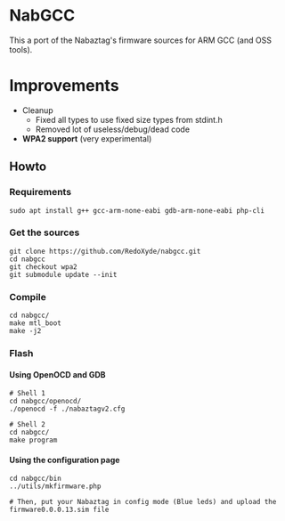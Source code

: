 # NabGCC

This a port of the Nabaztag's firmware sources for ARM GCC (and OSS tools).

# Improvements

- Cleanup
  - Fixed all types to use fixed size types from stdint.h
  - Removed lot of useless/debug/dead code
- **WPA2 support** (very experimental)

## Howto
### Requirements

    sudo apt install g++ gcc-arm-none-eabi gdb-arm-none-eabi php-cli 

### Get the sources

    git clone https://github.com/RedoXyde/nabgcc.git
    cd nabgcc
    git checkout wpa2
    git submodule update --init

### Compile

    cd nabgcc/
    make mtl_boot
    make -j2

### Flash
#### Using OpenOCD and GDB

    # Shell 1
    cd nabgcc/openocd/
    ./openocd -f ./nabaztagv2.cfg
    
    # Shell 2
    cd nabgcc/
    make program

#### Using the configuration page

    cd nabgcc/bin
    ../utils/mkfirmware.php
    
    # Then, put your Nabaztag in config mode (Blue leds) and upload the firmware0.0.0.13.sim file
    
